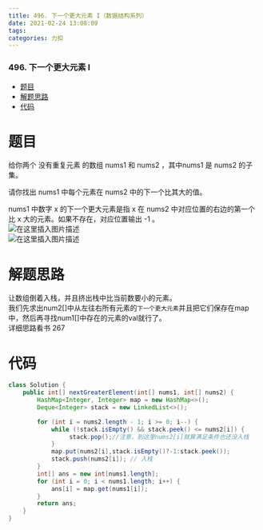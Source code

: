 ```yaml
---
title: 496. 下一个更大元素 I（数据结构系列）
date: 2021-02-24 13:08:09
tags: 
categories: 力扣
---
```


<!--more-->

### 496\. 下一个更大元素 I

- [题目](#_2)
- [解题思路](#_11)
- [代码](#_15)

# 题目

给你两个 没有重复元素 的数组 nums1 和 nums2 ，其中nums1 是 nums2 的子集。

请你找出 nums1 中每个元素在 nums2 中的下一个比其大的值。

nums1 中数字 x 的下一个更大元素是指 x 在 nums2 中对应位置的右边的第一个比 x 大的元素。如果不存在，对应位置输出 \-1 。  
![在这里插入图片描述](https://img-blog.csdnimg.cn/20210224130545118.png?x-oss-process=image/watermark,type_ZmFuZ3poZW5naGVpdGk,shadow_10,text_aHR0cHM6Ly9ibG9nLmNzZG4ubmV0L3FxXzIxMDQwNTU5,size_16,color_FFFFFF,t_70)  
![在这里插入图片描述](https://img-blog.csdnimg.cn/20210224130551978.png?x-oss-process=image/watermark,type_ZmFuZ3poZW5naGVpdGk,shadow_10,text_aHR0cHM6Ly9ibG9nLmNzZG4ubmV0L3FxXzIxMDQwNTU5,size_16,color_FFFFFF,t_70)

# 解题思路

让数组倒着入栈，并且挤出栈中比当前数要小的元素。  
我们先求出num2\[\]中从左往右所有元素的`下一个更大元素`并且把它们保存在map中，然后再寻找num1\[\]中存在的元素的val就行了。  
详细思路看书 267

# 代码

```java
class Solution {
    public int[] nextGreaterElement(int[] nums1, int[] nums2) {
        HashMap<Integer, Integer> map = new HashMap<>();
        Deque<Integer> stack = new LinkedList<>();

        for (int i = nums2.length - 1; i >= 0; i--) {
            while (!stack.isEmpty() && stack.peek() <= nums2[i]) {
                 stack.pop();//注意，到这里nums2[i]就算满足条件也还没入栈
            }
            map.put(nums2[i],stack.isEmpty()?-1:stack.peek());
            stack.push(nums2[i]); // 入栈
        }
        int[] ans = new int[nums1.length];
        for (int i = 0; i < nums1.length; i++) {
            ans[i] = map.get(nums1[i]);
        }
        return ans;
    }
}
```